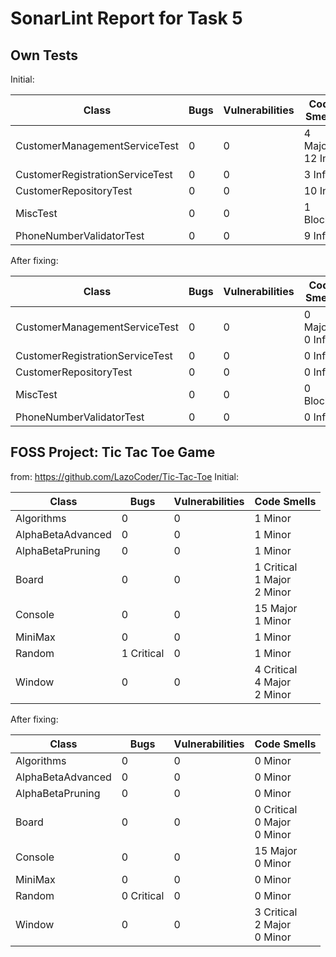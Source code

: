 # SonarLint Report for Task 5

## Own Tests

Initial:

| Class                           | Bugs | Vulnerabilities | Code Smells          |
|---------------------------------|------|-----------------|----------------------| 
| CustomerManagementServiceTest   | 0    | 0               | 4 Major<br/> 12 Info |
| CustomerRegistrationServiceTest | 0    | 0               | 3 Info               |
| CustomerRepositoryTest          | 0    | 0               | 10 Info              |
| MiscTest                        | 0    | 0               | 1 Blocker            |
| PhoneNumberValidatorTest        | 0    | 0               | 9 Info               | 

After fixing:

| Class                           | Bugs | Vulnerabilities | Code Smells        |
|---------------------------------|------|-----------------|--------------------|
| CustomerManagementServiceTest   | 0    | 0               | 0 Major<br/>0 Info |
| CustomerRegistrationServiceTest | 0    | 0               | 0 Info             |
| CustomerRepositoryTest          | 0    | 0               | 0 Info             |
| MiscTest                        | 0    | 0               | 0 Blocker          |
| PhoneNumberValidatorTest        | 0    | 0               | 0 Info             | 

## FOSS Project: Tic Tac Toe Game

from: https://github.com/LazoCoder/Tic-Tac-Toe
Initial:

| Class             | Bugs       | Vulnerabilities | Code Smells                        |
|-------------------|------------|-----------------|------------------------------------| 
| Algorithms        | 0          | 0               | 1 Minor                            |
| AlphaBetaAdvanced | 0          | 0               | 1 Minor                            |
| AlphaBetaPruning  | 0          | 0               | 1 Minor                            |
| Board             | 0          | 0               | 1 Critical<br/>1 Major<br/>2 Minor |
| Console           | 0          | 0               | 15 Major<br/>1 Minor               |
| MiniMax           | 0          | 0               | 1 Minor                            |
| Random            | 1 Critical | 0               | 1 Minor                            |
| Window            | 0          | 0               | 4 Critical<br/>4 Major<br/>2 Minor |

After fixing:

| Class             | Bugs       | Vulnerabilities | Code Smells                        |
|-------------------|------------|-----------------|------------------------------------| 
| Algorithms        | 0          | 0               | 0 Minor                            |
| AlphaBetaAdvanced | 0          | 0               | 0 Minor                            |
| AlphaBetaPruning  | 0          | 0               | 0 Minor                            |
| Board             | 0          | 0               | 0 Critical<br/>0 Major<br/>0 Minor |
| Console           | 0          | 0               | 15 Major<br/>0 Minor               |
| MiniMax           | 0          | 0               | 0 Minor                            |
| Random            | 0 Critical | 0               | 0 Minor                            |
| Window            | 0          | 0               | 3 Critical<br/>2 Major<br/>0 Minor |